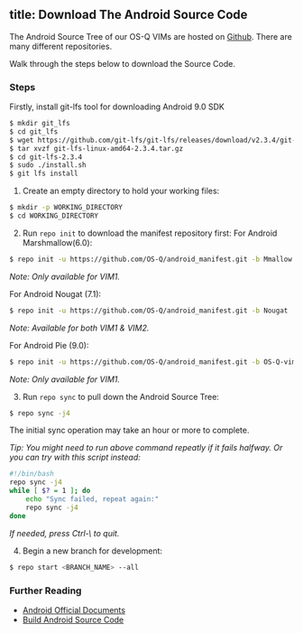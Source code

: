 title: Download The Android Source Code
---

The Android Source Tree of our OS-Q VIMs are hosted on [Github](https://www.github.com/OS-Q). There are many different repositories.

Walk through the steps below to download the Source Code. 

### Steps
Firstly, install git-lfs tool for downloading Android 9.0 SDK
```sh
$ mkdir git_lfs
$ cd git_lfs
$ wget https://github.com/git-lfs/git-lfs/releases/download/v2.3.4/git-lfs-linux-amd64-2.3.4.tar.gz
$ tar xvzf git-lfs-linux-amd64-2.3.4.tar.gz
$ cd git-lfs-2.3.4
$ sudo ./install.sh
$ git lfs install
```

1) Create an empty directory to hold your working files:
```sh
$ mkdir -p WORKING_DIRECTORY
$ cd WORKING_DIRECTORY
```

2) Run `repo init` to download the manifest repository first:
For Android Marshmallow(6.0):
```sh
$ repo init -u https://github.com/OS-Q/android_manifest.git -b Mmallow
```
*Note: Only available for VIM1.*

For Android Nougat (7.1):
```sh
$ repo init -u https://github.com/OS-Q/android_manifest.git -b Nougat
```
*Note: Available for both VIM1 & VIM2.*

For Android Pie (9.0):
```sh
$ repo init -u https://github.com/OS-Q/android_manifest.git -b OS-Q-vims-pie
```
*Note: Only available for VIM1.*

3) Run `repo sync` to pull down the Android Source Tree:
```sh
$ repo sync -j4
```
The initial sync operation may take an hour or more to complete.

*Tip: You might need to run above command repeatly if it fails halfway. Or you can try with this script instead:*
```sh
#!/bin/bash
repo sync -j4
while [ $? = 1 ]; do
	echo "Sync failed, repeat again:"
	repo sync -j4
done
```
*If needed, press Ctrl-\ to quit.*

4) Begin a new branch for development:
```sh
$ repo start <BRANCH_NAME> --all
```

### Further Reading
* [Android Official Documents](https://source.android.com/source/downloading.html)
* [Build Android Source Code](/vim1/BuildAndroid.html)
